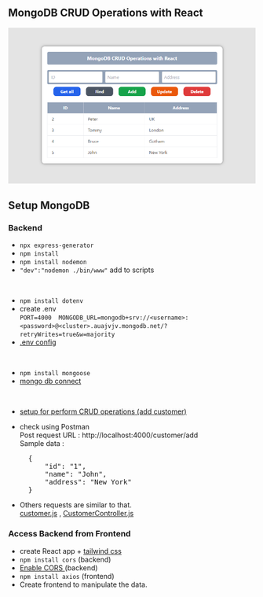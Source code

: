 ## MongoDB CRUD Operations with React
<img src='mongo-crud-preview.png'>

## Setup MongoDB 

### Backend

* `npx express-generator`
* `npm install`
* `npm install nodemon`
* `"dev":"nodemon ./bin/www"` add to scripts

<br>

* `npm install dotenv`
* create .env <br>
`PORT=4000 
MONGODB_URL=mongodb+srv://<username>:<password>@<cluster>.auajvjv.mongodb.net/?retryWrites=true&w=majority` 
* <a href='https://github.com/TheMIU/mongo-crud/commit/f7c78d903e7c66d1cbfeb173398879d9556739b3'> .env config </a>

<br>

* `npm install mongoose`
* <a href='https://github.com/TheMIU/mongo-crud/commit/9d656bc4f5bae7e8e0fe6e05a5e21d09b54f55f8'> mongo db connect </a>

<br>

* <a href='https://github.com/TheMIU/mongo-crud/commit/8ad4a9407731fa24255f473fd51a76abea3b9a65'> setup for perform CRUD operations (add customer) </a>
* check using Postman <br>
Post request URL : http://localhost:4000/customer/add  <br>
Sample data : 
    <pre>
    {
        "id": "1",
        "name": "John",
        "address": "New York"
    }</pre>

* Others requests are similar to that.  
<a href='https://github.com/TheMIU/mongo-crud/blob/main/backend/routes/customer.js'> customer.js</a> , 
<a href='https://github.com/TheMIU/mongo-crud/blob/main/backend/controller/CustomerController.js'> CustomerController.js </a>

### Access Backend from Frontend

* create React app + <a href='https://docs.google.com/document/d/10LhKBZAp48qX8Ssb3ZdXgjIVL45jjLGOTNbuDSRcqvc/edit#heading=h.1vwgs3kdd3ny'> tailwind css </a>
* `npm install cors` (backend)
* <a href='https://github.com/TheMIU/mongo-crud/commit/d3185154471efbe1b581442875e21f84a42a962f'> Enable CORS </a> (backend)
* `npm install axios` (frontend) 
* Create frontend to manipulate the data.